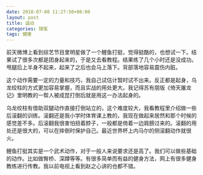 ```yaml
---
date: 2018-07-08 11:27:50+08:00
layout: post
title: 运动
categories: 随笔
tags: 健康
---
```


前天微博上看到综艺节目里明星做了一个鲤鱼打挺，觉得挺酷的，也想试一下。结果试了很多次都是团身起来的，于是又去看教程。结果练了几个小时还是没成功。甩腿后上半身不起来，起来了之后也会马上落下。背部落地容易震伤内脏。

这个动作需要一定的力量和技巧，我自己试估计暂时试不出来。反正都是起身，乌龙绞柱的方式更加容易掌握，而且实战的用处更大。我记得苏有朋版《倚天屠龙记》里明教的一帮人被成昆打倒后就是用这一办法起身的。

乌龙绞柱有借助双腿动作直接打倒站立的，这个难度较大，我看教程里介绍做一些后滚翻的训练。滚翻还是我小学时体育课上教的，我现在做起来居然和那个时候的感觉差不多。后滚翻我很害怕扭着脖子，一般都是倚着一边肩膀过来的。滚翻的用处还是很大的，可以在摔倒时保护自己。最近世界杯上内马尔的侧滚翻动作就很火。

鲤鱼打挺其实是一个武术动作，对于一般人来说要求还是高了。我们可以做些基础的动作。比如做臀桥、深蹲等等。有很多简单而有益的健身方法，网上有很多健身教练进行传教。我以前电视上看到赵之心讲的也都不错。

